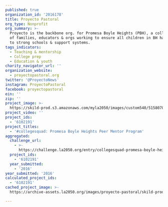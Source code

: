 ```yaml
---
published: true
organization_id: '2016178'
title: Proyecto Pastoral
org_type: Nonprofit
org_summary: >-
  Proyecto is the backbone org. for Promesa Boyle Heights (PBH), a collaboration
  of families, educators & orgs working to ensure all children in BH have access
  to strong schools & support systems.
tags_indicators:
  - Teaching & mentorship
  - College prep
  - Education & youth
charity_navigator_url: ''
organization_website:
  - proyectopastoral.org
twitter: '@ProyectoNews'
instagram: ProyectoPastoral
facebook: proyectopastoral
ein: ''
zip: ''
project_image: >-
  https://skild-prod.s3.amazonaws.com/myla2050/images/custom540/5158070785741-team91.jpg
project_video: ''
project_ids:
  - '6102191'
project_titles:
  - '#collegesquad: Promesa Boyle Heights Peer Mentor Program'
aggregated:
  challenge_url:
    - >-
      https://challenge.la2050.org/entry/collegesquad-promesa-boyle-heights-peer-mentor-program
  project_ids:
    - '6102191'
  year_submitted:
    - '2016'
year_submitted: '2016'
calculated_project_ids:
  - '6102191'
cached_project_image: >-
  https://archive-assets.la2050.org/images/proyecto-pastoral/skild-prod.s3.amazonaws.com/myla2050/images/custom540/5158070785741-team91.jpg

---
```

